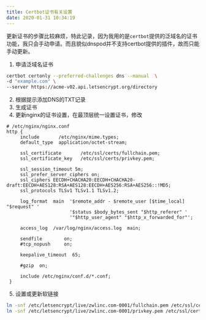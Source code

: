 ```yaml
---
title: Certbot证书有关设置
date: 2020-01-31 10:34:19
---
```

更新证书的步骤比较麻烦，特此记录，因为我用的是`certbot`提供的泛域名的证书功能，我只会手动申请。而且貌似dnspod并不支持certbot提供的插件，故而只能手动更新。

<!--more-->
1. 申请泛域名证书
```bash
certbot certonly --preferred-challenges dns --manual  \
-d "example.com" \
--server https://acme-v02.api.letsencrypt.org/directory
```
2. 根据提示添加DNS的TXT记录
3. 生成证书
4. 更新nginx的证书设置，在最顶层统一设置证书，修改
```nginx
# /etc/nginx/nginx.conf 
http {
     include       /etc/nginx/mime.types;
     default_type  application/octet-stream;
 
     ssl_certificate       /etc/ssl/certs/fullchain.pem;
     ssl_certificate_key   /etc/ssl/certs/privkey.pem;
 
     ssl_session_timeout 5m;
     ssl_prefer_server_ciphers on;
     ssl_ciphers EECDH+CHACHA20:EECDH+CHACHA20-draft:EECDH+AES128:RSA+AES128:EECDH+AES256:RSA+AES256::!MD5;
     ssl_protocols TLSv1 TLSv1.1 TLSv1.2;
 
     log_format  main  '$remote_addr - $remote_user [$time_local] "$request" '
                       '$status $body_bytes_sent "$http_referer" '
                       '"$http_user_agent" "$http_x_forwarded_for"';
 
     access_log  /var/log/nginx/access.log  main;
 
     sendfile        on;
     #tcp_nopush     on;
 
     keepalive_timeout  65;
 
     #gzip  on;
 
     include /etc/nginx/conf.d/*.conf;
 }
```
5. 设置或更新软链接
```bash
ln -snf /etc/letsencrypt/live/zwlinc.com-0001/fullchain.pem /etc/ssl/certs/fullchain.pem 
ln -snf /etc/letsencrypt/live/zwlinc.com-0001/privkey.pem /etc/ssl/certs/privkey.pem 
```
